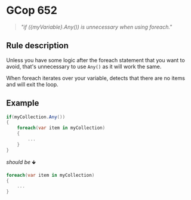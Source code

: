 ﻿# GCop 652

> *"if (\{myVariable}.Any()) is unnecessary when using foreach."*

## Rule description

Unless you have some logic after the foreach statement that you want to avoid, that's unnecessary to use `Any()` as it will work the same.

When foreach iterates over your variable, detects that there are no items and will exit the loop.

## Example

```csharp
if(myCollection.Any())
{
    foreach(var item in myCollection)
    {
        ...
    }
}
```

*should be* 🡻

```csharp
foreach(var item in myCollection)
{
    ...
}
```
